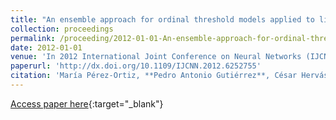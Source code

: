 ```yaml
---
title: "An ensemble approach for ordinal threshold models applied to liver transplantation"
collection: proceedings
permalink: /proceeding/2012-01-01-An-ensemble-approach-for-ordinal-threshold-models-applied-to-liver-transplantation
date: 2012-01-01
venue: 'In 2012 International Joint Conference on Neural Networks (IJCNN)'
paperurl: 'http://dx.doi.org/10.1109/IJCNN.2012.6252755'
citation: 'María Pérez-Ortiz, **Pedro Antonio Gutiérrez**, César Hervás-Martínez, Javier Briceño, M. Mata, &quot;An ensemble approach for ordinal threshold models applied to liver transplantation.&quot; In 2012 International Joint Conference on Neural Networks (IJCNN), 2012, pp.2795-2802.'
---
```

[Access paper here](http://dx.doi.org/10.1109/IJCNN.2012.6252755){:target="_blank"}
